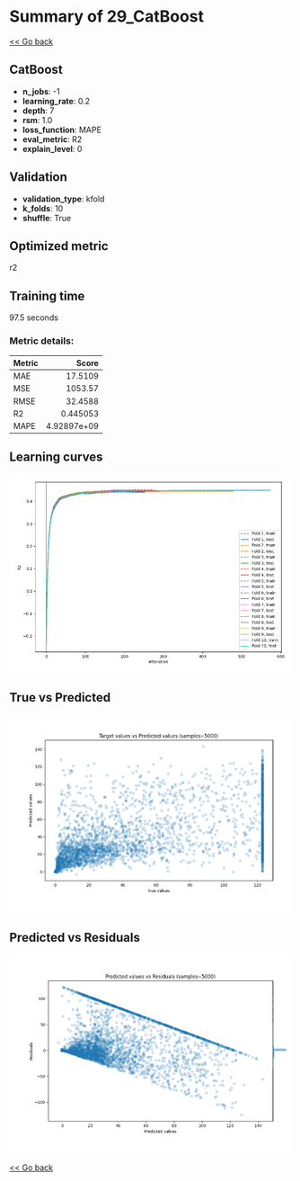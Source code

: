 # Summary of 29_CatBoost

[<< Go back](../README.md)


## CatBoost
- **n_jobs**: -1
- **learning_rate**: 0.2
- **depth**: 7
- **rsm**: 1.0
- **loss_function**: MAPE
- **eval_metric**: R2
- **explain_level**: 0

## Validation
 - **validation_type**: kfold
 - **k_folds**: 10
 - **shuffle**: True

## Optimized metric
r2

## Training time

97.5 seconds

### Metric details:
| Metric   |          Score |
|:---------|---------------:|
| MAE      |   17.5109      |
| MSE      | 1053.57        |
| RMSE     |   32.4588      |
| R2       |    0.445053    |
| MAPE     |    4.92897e+09 |



## Learning curves
![Learning curves](learning_curves.png)
## True vs Predicted

![True vs Predicted](true_vs_predicted.png)


## Predicted vs Residuals

![Predicted vs Residuals](predicted_vs_residuals.png)



[<< Go back](../README.md)
